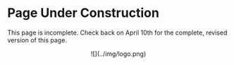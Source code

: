 # Page Under Construction

This page is incomplete. Check back on April 10th for the complete, revised version of this page.

<center id="footer">
  ![](../img/logo.png)
</center>
